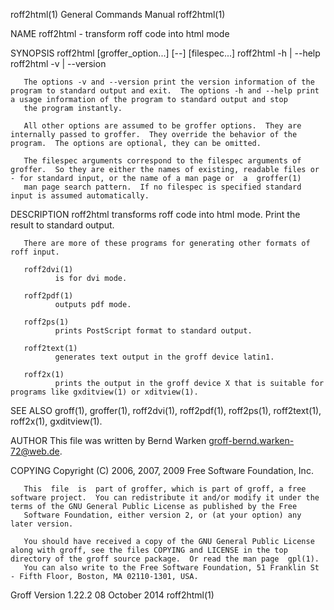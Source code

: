 roff2html(1)                                                                               General Commands Manual                                                                               roff2html(1)



NAME
       roff2html - transform roff code into html mode

SYNOPSIS
       roff2html [groffer_option...] [--] [filespec...]
       roff2html -h | --help
       roff2html -v | --version

       The options -v and --version print the version information of the program to standard output and exit.  The options -h and --help print a usage information of the program to standard output and stop
       the program instantly.

       All other options are assumed to be groffer options.  They are internally passed to groffer.  They override the behavior of the program.  The options are optional, they can be omitted.

       The filespec arguments correspond to the filespec arguments of groffer.  So they are either the names of existing, readable files or - for standard input, or the name of a man page or  a  groffer(1)
       man page search pattern.  If no filespec is specified standard input is assumed automatically.

DESCRIPTION
       roff2html transforms roff code into html mode.  Print the result to standard output.

       There are more of these programs for generating other formats of roff input.

       roff2dvi(1)
              is for dvi mode.

       roff2pdf(1)
              outputs pdf mode.

       roff2ps(1)
              prints PostScript format to standard output.

       roff2text(1)
              generates text output in the groff device latin1.

       roff2x(1)
              prints the output in the groff device X that is suitable for programs like gxditview(1) or xditview(1).

SEE ALSO
       groff(1), groffer(1), roff2dvi(1), roff2pdf(1), roff2ps(1), roff2text(1), roff2x(1), gxditview(1).

AUTHOR
       This file was written by Bernd Warken <groff-bernd.warken-72@web.de>.

COPYING
       Copyright (C) 2006, 2007, 2009 Free Software Foundation, Inc.

       This  file  is  part of groffer, which is part of groff, a free software project.  You can redistribute it and/or modify it under the terms of the GNU General Public License as published by the Free
       Software Foundation, either version 2, or (at your option) any later version.

       You should have received a copy of the GNU General Public License along with groff, see the files COPYING and LICENSE in the top directory of the groff source package.  Or read the man page  gpl(1).
       You can also write to the Free Software Foundation, 51 Franklin St - Fifth Floor, Boston, MA 02110-1301, USA.



Groff Version 1.22.2                                                                           08 October 2014                                                                                   roff2html(1)

